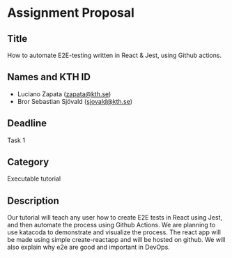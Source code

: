 # Assignment Proposal

## Title

How to automate E2E-testing written in React & Jest, using Github actions.

## Names and KTH ID

- Luciano Zapata (zapata@kth.se)
- Bror Sebastian Sjövald (sjovald@kth.se)

## Deadline

Task 1

## Category

Executable tutorial

## Description

Our tutorial will teach any user how to create E2E tests in React using Jest, and then automate the process using Github Actions. We are planning to use katacoda to demonstrate and visualize the process.
The react app will be made using simple create-reactapp and will be hosted on github. We will also explain why e2e are good and important in DevOps.
